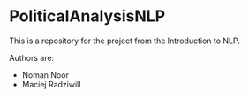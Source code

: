 # PoliticalAnalysisNLP

This is a repository for the project from the Introduction to NLP.

Authors are:

+ Noman Noor
+ Maciej Radziwill
